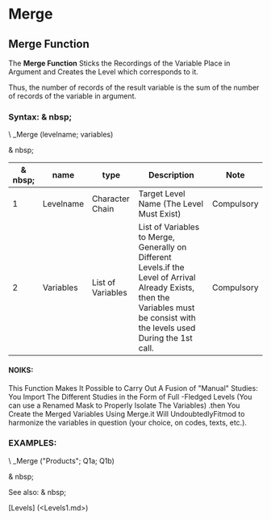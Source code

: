 # Merge

## Merge Function

The **Merge Function** Sticks the Recordings of the Variable Place in Argument and Creates the Level which corresponds to it.

Thus, the number of records of the result variable is the sum of the number of records of the variable in argument.

### Syntax: & nbsp;

\ _Merge (levelname; variables)

& nbsp;

| & nbsp; | **name** | **type** | **Description** | **Note** |
| --- | --- | --- | --- | --- |
| &#49; | Levelname | Character Chain | Target Level Name (The Level Must Exist) | Compulsory |
| &#50; | Variables | List of Variables | List of Variables to Merge, Generally on Different Levels.if the Level of Arrival Already Exists, then the Variables must be consist with the levels used During the 1st call. | Compulsory |

#### NOIKS:

This Function Makes It Possible to Carry Out A Fusion of "Manual" Studies: You Import The Different Studies in the Form of Full -Fledged Levels (You can use a Renamed Mask to Properly Isolate The Variables) .then You Create the Merged Variables Using Merge.it Will UndoubtedlyFitmod to harmonize the variables in question (your choice, on codes, texts, etc.).

### EXAMPLES:

\ _Merge ("Products"; Q1a; Q1b)

& nbsp;

See also: & nbsp;

[Levels] (<Levels1.md>)